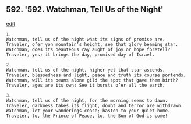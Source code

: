 
## 592.  '592. Watchman, Tell Us of the Night'
[edit](https://docs.google.com/document/d/1c908fQa5NZ8fKjQUFgKiqUR2mAc_T2wa/edit?mode=html)






    1.
    Watchman, tell us of the night what its signs of promise are.
    Traveler, o’er yon mountain’s height, see that glory beaming star.
    Watchman, does its beauteous ray aught of joy or hope foretell?
    Traveler, yes; it brings the day, promised day of Israel.

    2.
    Watchman, tell us of the night, higher yet that star ascends.
    Traveler, blessedness and light, peace and truth its course portends.
    Watchman, will its beams alone gild the spot that gave them birth?
    Traveler, ages are its own; See it bursts o’er all the earth.

    3.
    Watchman, tell us of the night, for the morning seems to dawn.
    Traveler, darkness takes its flight, doubt and terror are withdrawn.
    Watchman, let your wanderings cease; hasten to your quiet home.
    Traveler, lo, the Prince of Peace, lo, the Son of God is come!
